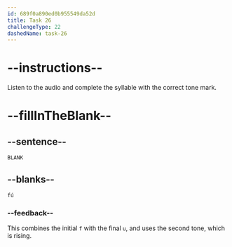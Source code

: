 ```yaml
---
id: 689f0a890ed0b955549da52d
title: Task 26
challengeType: 22
dashedName: task-26
---
```


<!-- (Audio) A: fú -->

# --instructions--

Listen to the audio and complete the syllable with the correct tone mark.

# --fillInTheBlank--

## --sentence--

`BLANK`

## --blanks--

`fú`

### --feedback--

This combines the initial `f` with the final `u`, and uses the second tone, which is rising.
